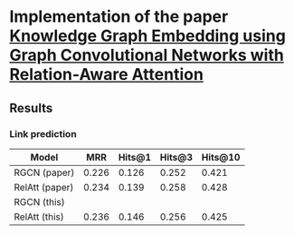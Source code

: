 # Implementation of the paper [Knowledge Graph Embedding using Graph Convolutional Networks with Relation-Aware Attention](https://arxiv.org/pdf/2102.07200.pdf)



## Results

### Link prediction

| Model             | MRR   | Hits@1 | Hits@3 | Hits@10 |
|-------------------|-------|--------|--------|---------|
| RGCN (paper)      | 0.226 | 0.126  | 0.252  | 0.421   |
| RelAtt (paper)    | 0.234 | 0.139  | 0.258  | 0.428   |
| RGCN (this)       | 
| RelAtt (this)     | 0.236 | 0.146  | 0.256  | 0.425   |